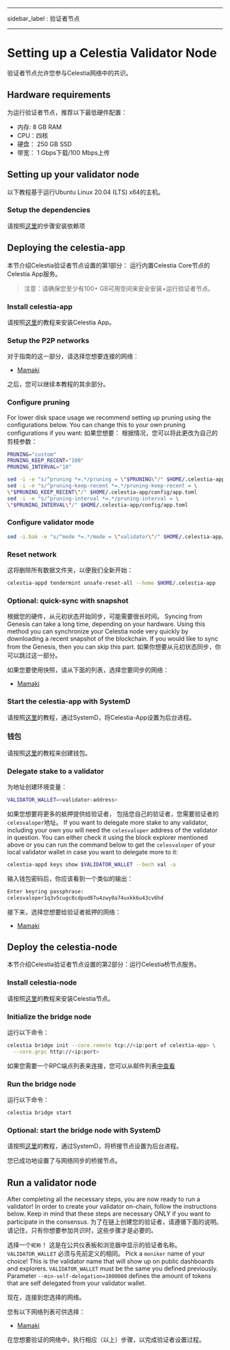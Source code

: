- - -
sidebar_label : 验证者节点
- - -

# Setting up a Celestia Validator Node

验证者节点允许您参与Celestia网络中的共识。

## Hardware requirements

为运行验证者节点，推荐以下最低硬件配置：

* 内存: 8 GB RAM
* CPU：四核
* 硬盘： 250 GB SSD
* 带宽： 1 Gbps下载/100 Mbps上传

## Setting up your validator node

以下教程基于运行Ubuntu Linux 20.04 (LTS) x64的主机。

### Setup the dependencies

请按照[这里](../developers/environment.md)的步骤安装依赖项

## Deploying the celestia-app

本节介绍Celestia验证者节点设置的第1部分： 运行内置Celestia Core节点的Celestia App服务。

> 注意：请确保您至少有100+ GB可用空间来安全安装+运行验证者节点。

### Install celestia-app

请按照[这里](../developers/celestia-app.md)的教程来安装Celestia App。

### Setup the P2P networks

对于指南的这一部分，请选择您想要连接的网络：

* [Mamaki](./mamaki-testnet.md#setup-p2p-network)

之后，您可以继续本教程的其余部分。

### Configure pruning

For lower disk space usage we recommend setting up pruning using the configurations below. You can change this to your own pruning configurations if you want: 如果您想要： 根据情况，您可以将此更改为自己的剪枝参数：

```sh
PRUNING="custom"
PRUNING_KEEP_RECENT="100"
PRUNING_INTERVAL="10"

sed -i -e "s/^pruning *=.*/pruning = \"$PRUNING\"/" $HOME/.celestia-app/config/app.toml
sed -i -e "s/^pruning-keep-recent *=.*/pruning-keep-recent = \
\"$PRUNING_KEEP_RECENT\"/" $HOME/.celestia-app/config/app.toml
sed -i -e "s/^pruning-interval *=.*/pruning-interval = \
\"$PRUNING_INTERVAL\"/" $HOME/.celestia-app/config/app.toml
```

### Configure validator mode

```sh
sed -i.bak -e "s/^mode *=.*/mode = \"validator\"/" $HOME/.celestia-app/config/config.toml
```

### Reset network

这将删除所有数据文件夹，以便我们全新开始：

```sh
celestia-appd tendermint unsafe-reset-all --home $HOME/.celestia-app
```

### Optional: quick-sync with snapshot

根据您的硬件，从元初状态开始同步，可能需要很长时间。 Syncing from Genesis can take a long time, depending on your hardware. Using this method you can synchronize your Celestia node very quickly by downloading a recent snapshot of the blockchain. If you would like to sync from the Genesis, then you can skip this part. 如果你想要从元初状态同步，你可以跳过这一部分。

如果您要使用快照，请从下面的列表，选择您要同步的网络：

* [Mamaki](./mamaki-testnet.md#quick-sync-with-snapshot)

### Start the celestia-app with SystemD

请按照[这里](./systemd.md#start-the-celestia-app-with-systemd)的教程，通过SystemD，将Celestia-App设置为后台进程。

### 钱包

请按照[这里](../developers/wallet.md)的教程来创建钱包。

### Delegate stake to a validator

为地址创建环境变量：

```sh
VALIDATOR_WALLET=<validator-address>
```

如果您想要将更多的抵押提供给验证者， 包括您自己的验证者，您需要验证者的`celesvaloper`地址。 If you want to delegate more stake to any validator, including your own you will need the `celesvaloper` address of the validator in question. You can either check it using the block explorer mentioned above or you can run the command below to get the `celesvaloper` of your local validator wallet in case you want to delegate more to it:

```sh
celestia-appd keys show $VALIDATOR_WALLET --bech val -a
```

输入钱包密码后，你应该看到一个类似的输出：

```sh
Enter keyring passphrase:
celesvaloper1q3v5cugc8cdpud87u4zwy0a74uxkk6u43cv6hd
```

接下来，选择您想要给验证者抵押的网络：

* [Mamaki](./mamaki-testnet.md#delegate-to-a-validator)

## Deploy the celestia-node

本节介绍Celestia验证者节点设置的第2部分：运行Celestia桥节点服务。

### Install celestia-node

请按照[这里](../developers/celestia-node.md)的教程来安装Celestia节点。

### Initialize the bridge node

运行以下命令：

```sh
celestia bridge init --core.remote tcp://<ip:port of celestia-app> \
  --core.grpc http://<ip:port>
```

如果您需要一个RPC端点列表来连接，您可以从邮件列表[中查看](./mamaki-testnet.md#rpc-endpoints)

### Run the bridge node

运行以下命令：

```sh
celestia bridge start
```

### Optional: start the bridge node with SystemD

请按照[这里](./systemd.md#celestia-bridge-node)的教程，通过SystemD，将桥接节点设置为后台进程。

您已成功地设置了与网络同步的桥接节点。

## Run a validator node

After completing all the necessary steps, you are now ready to run a validator! In order to create your validator on-chain, follow the instructions below. Keep in mind that these steps are necessary ONLY if you want to participate in the consensus. 为了在链上创建您的验证者，请遵循下面的说明。 请记住，只有你想要参加共识时，这些步骤才是必要的。

选择一个`昵称`！ 这是在公共仪表板和浏览器中显示的验证者名称。 `VALIDATOR_WALLET` 必须与先前定义的相同。 Pick a `moniker` name of your choice! This is the validator name that will show up on public dashboards and explorers. `VALIDATOR_WALLET` must be the same you defined previously. Parameter `--min-self-delegation=1000000` defines the amount of tokens that are self delegated from your validator wallet.

现在，连接到您选择的网络。

您有以下网络列表可供选择：

* [Mamaki](./mamaki-testnet.md#connect-validator)

在您想要验证的网络中，执行相应（以上）步骤，以完成验证者设置过程。
